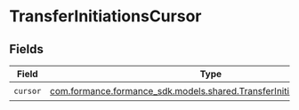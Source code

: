 # TransferInitiationsCursor


## Fields

| Field                                                                                                                             | Type                                                                                                                              | Required                                                                                                                          | Description                                                                                                                       |
| --------------------------------------------------------------------------------------------------------------------------------- | --------------------------------------------------------------------------------------------------------------------------------- | --------------------------------------------------------------------------------------------------------------------------------- | --------------------------------------------------------------------------------------------------------------------------------- |
| `cursor`                                                                                                                          | [com.formance.formance_sdk.models.shared.TransferInitiationsCursorCursor](../../models/shared/TransferInitiationsCursorCursor.md) | :heavy_check_mark:                                                                                                                | N/A                                                                                                                               |